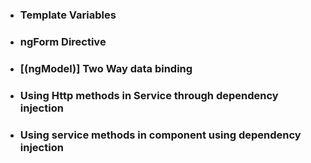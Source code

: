 - ### Template Variables
- ### ngForm Directive
- ### [(ngModel)] Two Way data binding
- ### Using Http methods in Service through dependency injection
- ### Using service methods in component using dependency injection
